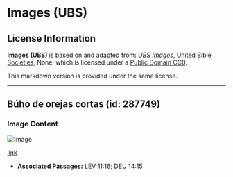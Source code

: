 # Images (UBS)

## License Information

**Images (UBS)** is based on and adapted from: _UBS Images_, [United Bible Societies](https://unitedbiblesocieties.org/), None, which is licensed under a [Public Domain CC0](https://creativecommons.org/public-domain/cc0/).

This markdown version is provided under the same license.



--------------------------------

## Búho de orejas cortas (id: 287749)

### Image Content

![Image](https://cdn.aquifer.bible/aquifer-content/resources/Media/WEB-0807_short-eared_owl.jpg)

[link](https://cdn.aquifer.bible/aquifer-content/resources/Media/WEB-0807_short-eared_owl.jpg)

* **Associated Passages:** LEV 11:16; DEU 14:15


